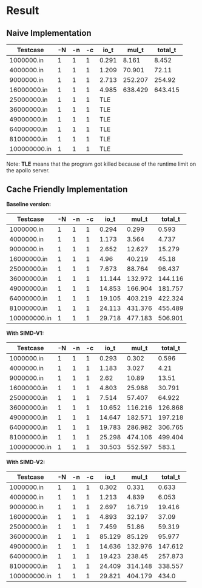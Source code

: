 # Result

## Naive Implementation

| Testcase     | -N | -n | -c | io_t  | mul_t   | total_t |
|--------------|----|----|----|-------|---------|---------|
| 1000000.in   | 1  | 1  | 1  | 0.291 | 8.161   | 8.452   |
| 4000000.in   | 1  | 1  | 1  | 1.209 | 70.901  | 72.11   |
| 9000000.in   | 1  | 1  | 1  | 2.713 | 252.207 | 254.92  |
| 16000000.in  | 1  | 1  | 1  | 4.985 | 638.429 | 643.415 |
| 25000000.in  | 1  | 1  | 1  | TLE   |         |         |
| 36000000.in  | 1  | 1  | 1  | TLE   |         |         |
| 49000000.in  | 1  | 1  | 1  | TLE   |         |         |
| 64000000.in  | 1  | 1  | 1  | TLE   |         |         |
| 81000000.in  | 1  | 1  | 1  | TLE   |         |         |
| 100000000.in | 1  | 1  | 1  | TLE   |         |         |

Note: **TLE** means that the program got killed because of the runtime limit on the apollo server.

## Cache Friendly Implementation

**Baseline version:**

| Testcase     | -N | -n | -c | io_t   | mul_t   | total_t |
|--------------|----|----|----|--------|---------|---------|
| 1000000.in   | 1  | 1  | 1  | 0.294  | 0.299   | 0.593   |
| 4000000.in   | 1  | 1  | 1  | 1.173  | 3.564   | 4.737   |
| 9000000.in   | 1  | 1  | 1  | 2.652  | 12.627  | 15.279  |
| 16000000.in  | 1  | 1  | 1  | 4.96   | 40.219  | 45.18   |
| 25000000.in  | 1  | 1  | 1  | 7.673  | 88.764  | 96.437  |
| 36000000.in  | 1  | 1  | 1  | 11.144 | 132.972 | 144.116 |
| 49000000.in  | 1  | 1  | 1  | 14.853 | 166.904 | 181.757 |
| 64000000.in  | 1  | 1  | 1  | 19.105 | 403.219 | 422.324 |
| 81000000.in  | 1  | 1  | 1  | 24.113 | 431.376 | 455.489 |
| 100000000.in | 1  | 1  | 1  | 29.718 | 477.183 | 506.901 |

**With SIMD-V1:**

| Testcase     | -N | -n | -c | io_t   | mul_t   | total_t |
|--------------|----|----|----|--------|---------|---------|
| 1000000.in   | 1  | 1  | 1  | 0.293  | 0.302   | 0.596   |
| 4000000.in   | 1  | 1  | 1  | 1.183  | 3.027   | 4.21    |
| 9000000.in   | 1  | 1  | 1  | 2.62   | 10.89   | 13.51   |
| 16000000.in  | 1  | 1  | 1  | 4.803  | 25.988  | 30.791  |
| 25000000.in  | 1  | 1  | 1  | 7.514  | 57.407  | 64.922  |
| 36000000.in  | 1  | 1  | 1  | 10.652 | 116.216 | 126.868 |
| 49000000.in  | 1  | 1  | 1  | 14.647 | 182.571 | 197.218 |
| 64000000.in  | 1  | 1  | 1  | 19.783 | 286.982 | 306.765 |
| 81000000.in  | 1  | 1  | 1  | 25.298 | 474.106 | 499.404 |
| 100000000.in | 1  | 1  | 1  | 30.503 | 552.597 | 583.1   |

**With SIMD-V2:**

| Testcase     | -N | -n | -c | io_t   | mul_t   | total_t |
|--------------|----|----|----|--------|---------|---------|
| 1000000.in   | 1  | 1  | 1  | 0.302  | 0.331   | 0.633   |
| 4000000.in   | 1  | 1  | 1  | 1.213  | 4.839   | 6.053   |
| 9000000.in   | 1  | 1  | 1  | 2.697  | 16.719  | 19.416  |
| 16000000.in  | 1  | 1  | 1  | 4.893  | 32.197  | 37.09   |
| 25000000.in  | 1  | 1  | 1  | 7.459  | 51.86   | 59.319  |
| 36000000.in  | 1  | 1  | 1  | 85.129 | 85.129  | 95.977  |
| 49000000.in  | 1  | 1  | 1  | 14.636 | 132.976 | 147.612 |
| 64000000.in  | 1  | 1  | 1  | 19.423 | 238.45  | 257.873 |
| 81000000.in  | 1  | 1  | 1  | 24.409 | 314.148 | 338.557 |
| 100000000.in | 1  | 1  | 1  | 29.821 | 404.179 | 434.0   |
